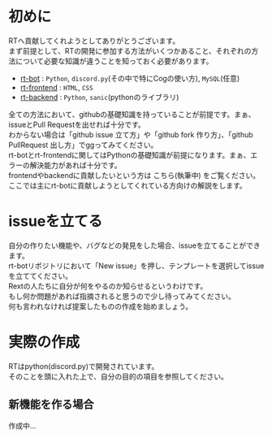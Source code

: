 # 初めに
RTへ貢献してくれようとしてありがとうございます。  
まず前提として、RTの開発に参加する方法がいくつかあること、それぞれの方法について必要な知識が違うことを知っておく必要があります。  

* [rt-bot](https://github.com/RextTeam/rt-bot) : `Python`, `discord.py`(その中で特にCogの使い方), `MySQL`(任意)
* [rt-frontend](https://github.com/RextTeam/rt-frontend) : `HTML`, `CSS`
* [rt-backend](https://github.com/RextTeam/rt-backend) : `Python`, `sanic`(pythonのライブラリ)

全ての方法において、githubの基礎知識を持っていることが前提です。まぁ、issueとPull Requestを出せれば十分です。  
わからない場合は「github issue 立て方」や「github fork 作り方」、「github PullRequest 出し方」でggってみてください。  
rt-botとrt-frontendに関してはPythonの基礎知識が前提になります。まぁ、エラーの解決能力があれば十分です。  
frontendやbackendに貢献したいという方は こちら(執筆中) をご覧ください。  
ここでは主にrt-botに貢献しようとしてくれている方向けの解説をします。

# issueを立てる
自分の作りたい機能や、バグなどの発見をした場合、issueを立てることができます。  
rt-botリポジトリにおいて「New issue」を押し、テンプレートを選択してissueを立ててください。  
Rextの人たちに自分が何をやるのか知らせるというわけです。  
もし何か問題があれば指摘されると思うので少し待ってみてください。  
何も言われなければ提案したものの作成を始めましょう。

# 実際の作成
RTはpython(discord.py)で開発されています。  
そのことを頭に入れた上で、自分の目的の項目を参照してください。

## 新機能を作る場合
作成中...
